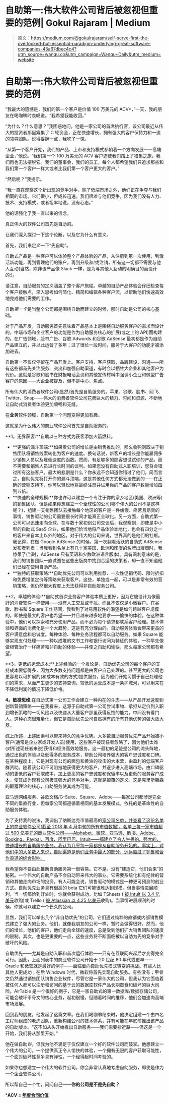 # 自助第一:伟大软件公司背后被忽视但重要的范例| Gokul Rajaram | Medium

> 原文：<https://medium.com/@gokulrajaram/self-serve-first-the-overlooked-but-essential-paradigm-underlying-great-software-companies-45a67dbec4c4?utm_source=wanqu.co&utm_campaign=Wanqu+Daily&utm_medium=website>

# **自助第一:伟大软件公司背后被忽视但重要的范例**

“我最大的遗憾是，我们的第一个客户是价值 100 万美元的 ACV*，”一天，我的朋友在喝咖啡时哀叹道。“我希望我能收回。”

“为什么？什么意思？”我困惑地问。他是一家公司的首席执行官，该公司最近从伟大的投资者那里筹集了 C 轮资金，正在快速增长，拥有强大的客户保持力和一流的领导团队。说得委婉一点，我吃了一惊。

“从第一个客户开始，我们的产品、上市和支持模式都朝着一个方向发展——高端企业，”他说。“我们第一个 100 万美元的 ACV 客户迫使我们踏上了猎象之旅，我们再也无法摆脱它。我们的董事会，我们的员工，每个人都希望我们只追求那些和我们第一个客户一样大或者比我们第一个客户更大的客户。”

“然后呢？”我提示。

“我一直在观察这个新出现的竞争对手，除了低端市场之外，他们正在争夺与我们相同的市场。它们很小，但成长迅速。我们很难与他们竞争，因为我们没有人力、技术、支持模式，或者坦率地说，没有心态。”

他的话强化了我一直以来的信念。

真正伟大的软件公司首先是自助的。

让我们深入探讨一下这个论断，以及它为什么有意义。

首先，我们来定义一下“先自助”。

自助式产品是一种客户可以体验整个产品体验的产品，从注册到第一次使用，到激活新功能，再到管理他们的账户，再到升级和/或注销，所有这一切都不需要与他人互动(当然，除非该产品像 Slack 一样，是为与其他人互动的明确目的而设计的:)。

请注意，自助服务的定义涵盖了整个客户旅程。卓越的自助产品体验会仔细检查每个客户接触点，深入思考如何简化、精简和编辑各种客户流，以帮助他们快速高效地完成他们需要的工作。

自助*第一个*是当整个公司都是围绕自助而建立的时候，那时自助是公司的核心基础。

对于产品开发，自助服务首先意味着产品基本上是围绕自助服务客户的需求而设计的，中端市场和企业客户的功能是作为自助服务核心的扩展(或之上的 API)而构建的。在广告领域，脸书广告、谷歌 Adwords 和谷歌 AdSense 最初都是作为自助产品建立的，并以此运营了多年；过了很长一段时间，服务于大客户的功能才被添加进去。

自助第一不仅仅停留在产品开发上。客户支持、客户获取、品牌建设、沟通——所有这些都首先关注服务、突出和加强自助渠道，有时会以牺牲大企业和其他客户为代价。这就是谷歌和脸书在财报电话会议和其他宣传材料中强调小企业和微型广告客户的原因——大企业被提及，但不是中心、焦点。

所有伟大的消费者软件公司(显然)首先是自助服务的。苹果、谷歌、脸书、网飞、Twitter、Snap——伟大的消费者软件公司花费巨大的精力、时间和资源，不断地让自助式消费者体验更加顺畅和无缝。

在**业务**软件领域，自助第一个问题变得更加有趣。

这就是为什么伟大的商业软件公司首先是自助服务的。

**1。无界获客:**自助以三种方式为获客添加火箭燃料。

*   **更强的漏斗顶端:**如果贵公司的增长是由销售推动的，那么收购则取决于销售团队将销售线索转化为客户的速度。换句话说，新客户的增长是你能雇佣多少销售人员以及雇佣速度的函数。然而，有足够多的顾客想试试你的产品，而不需要和销售人员进行长时间的谈判。如果您没有自助式入职培训，您将会错过所有这些客户。最大的悲剧是什么？你永远不会知道你错过了他们。简而言之，自助优先将打开你的漏斗顶端，这是其他任何方式都无法做到的——在正确的营销支持下，你可以轻松地将最终注册并试用你的产品的客户数量增加四到五倍。
*   **快速的全球规模:**你也许可以建立一个专注于你的家乡地区(美国、欧洲等)的销售团队，但是如果你想建立一个全球性的公司(哪个伟大的公司不是这样呢？)，组建一支销售团队去接触每个地区的客户是一件缓慢、痛苦且昂贵的事情。销售驱动的公司需要很长时间才能真正全球化。另一方面，自助式第一公司可以迅速走向全球。在与数十家初创公司交谈后，我观察到，即使是中小型的自助式 SaaS 企业，如果他们恰当地将产品体验本地化，也会有四分之一的客户来自本土以外的地区。对于伟大的公司来说，世界真的是他们的牡蛎。我记得，在做 Google AdSense 的时候，第一次翻看活跃的自助式 AdSense 发布者列表；当我看到名单上有几十家美国、欧洲和印度的名牌出版商时，我惊呆了(当时，AdSense 只有英语和少数欧洲语言版本)。具有讽刺意味的是，我们的销售团队一直试图在这些出版商中找到合适的决策者，却一直不知道他们已经在使用自助产品。
*   **独特的获取策略:**自助优先公司可以利用推荐、一次性促销代码、限时折扣和免费增值定价等策略来获取客户。这些，单独或一起，可以是非常有效的营销策略，但仍然很大程度上无法获得非自助服务公司。

**2。卓越的体验:**自助式首次业务客户体验本质上更好，因为它被设计为像最好的消费软件一样使用——没有人工交互或干扰。而且不仅仅是小微客户。在谷歌、脸书和 Square 工作期间，我看到了对易用软件的渴望是如何跨越客户规模的。即使是最大的客户也希望——并且越来越多地要求——愉快的体验，在这种体验中，他们可以探索和充分使用产品，而不必为每个请求都联系客户经理。技术体验和界面的消费化是一个大趋势，这是有充分理由的。自助服务体验会带来更高的客户满意度和忠诚度。每种体验、每种业务流程都可以自助服务。如果 Square 能够实现支付处理——一种以成堆的文书工作和银行访问为特征的体验，一种早先像做根管治疗一样痛苦和非自助的体验——并使之自助和愉快，那么每家公司都有希望。

**3。更低的运营成本:**上述经验的一个推论是，自助优先公司的每个客户的支持成本要低得多，因为大多数支持问题都是由客户自己处理的。甚至更大的公司也更容易以可扩展的(和成本有效的方式)提供服务，因为他们开始习惯于自己处理他们的需求，从而产生更少的支持查询。较低的运营成本是一条护城河，可以用来在不降低利润的情况下降低价格。

**4。敏捷思维**:在自助式第一公司工作会建立一种内在的斗志——从产品开发速度到创新营销策略——在我看来，这源于自助式第一公司尝试事物、承担从定价到入职到增长策略的一切风险以及快速从大量客户那里获得反馈的能力，中间没有看门人。这种心态很难量化，但它是自助优先公司自然拥有的所有其他优势的强大放大器。

综上所述，上述因素可以带来持久的竞争优势。大多数自助服务优先产品开始被小客户(通常是企业家或开发人员)使用，这些客户被现任者忽略了，因为他们太难(对所述现任者来说)获得和经济高效地服务。这一最初的足迹是公司的滩头阵地，通过出色的体验以及低得多的服务成本，帮助公司培养强大的客户忠诚度和口碑。在某种程度上，它是对现有公司的面包和黄油的攻击的大本营，由盈利的低端客户群资助。随着该公司不可阻挡地获得更大的客户，并逐步进入高端市场，由口碑驱动的更低的客户获取成本，加上更高的客户忠诚度和保留率以及更低的服务客户成本，使其成为现有公司极其强大的竞争对手。这就是颠覆的定义。这是克里斯滕森的颠覆理论的核心，自助服务使其成为可能。

亚马逊网络服务、谷歌文档/G-Suite、Square、Adobe——每家公司都涉足完全不同的垂直行业，但每家公司都遵循着相同的基本发展模式，依托的是革命性的自助服务体验。

为了支持我的说法，我调出了纳斯达克市值最高的[家公司名单，并查看了这份名单上的商业软件公司(截至 2018 年 4 月中旬的所有市值数据)。名单上每一家市值超过 500 亿美元的商业软件公司——Alphabet、微软、亚马逊、脸书、Adobe、Booking、Paypal、百度、阿里巴巴、Intuit——都建立了令人生畏的、强大的、快速增长的自助服务业务，我认为几乎每一家都是从自助服务开始的。事实上，对他们中的大多数人来说，自助渠道是他们业务中最大的部分，远远超过了销售和合作渠道的综合影响。](https://www.nasdaq.com/screening/companies-by-industry.aspx?sortname=marketcap&sorttype=1&exchange=NASDAQ)

我希望你不要由此推断自助服务第一很容易。它不是。没有“建造它，他们会来”的秘密。一个伟大的自助产品不会自动带来伟大的事业。它需要系统化和有纪律的营销和其他走向市场的投资。有人可能会说，销售驱动的模式是一种更可预测的创业方式。自助优先业务具有很高的 beta 它们可能很难达到规模。但当事情进展顺利，当一切都恰到好处时，你就会获得成功，比如 TSheets ( [被 Intuit 以 3.4 亿美元](https://techcrunch.com/2017/12/05/intuit-acquires-time-tracking-service-tsheets-for-340m/)收购)或 Trello ( [被 Atlassian 以 4.25 亿美元](https://techcrunch.com/2017/01/09/atlassian-acquires-trello/)收购)。当事情进展顺利的时候，你就可以建立一个长久的公司。

显然，我们可以举出几个“非自助优先”的公司，它们通过纯粹的直销或内部销售模式建立了强大的业务。他们，就像我朋友的公司一样，暂时会做得很好。然而，他们的增长，他们的客户，他们走向全球的速度，总是受到他们扩大销售团队的速度的限制。其次，也是更重要的一点，这些业务将不断面临被以自助为先的竞争对手破坏的风险。

自助优先——尤其是自助入职和首次运行体验——只有在互联网兴起后才变得完全可行。因此，上面列表中的商业软件公司开始于 20 世纪 80 年代或更早——Oracle 和微软就是最好的例子——面临着向自助优先模式转变的挑战。有些人比其他人更成功；在后 Windows 时代，微软将首先实现自助服务。有些没有；甲骨文仍然通过销售团队销售企业软件，尽管它是一家伟大的公司，但我认为它面临着被任何人都可以注册和访问的基于云的数据库软件产品长期蚕食和破坏的巨大风险。AirTable 是一个很好的例子，它是一家自助式的第一数据库/数据存储公司，可能会破坏甲骨文的核心业务，起初很慢，但随着时间的推移，他们会加速向高端市场发展。

回到我的朋友，他发起了这篇文章。在我们喝咖啡结束时，他决定组建一个由四名工程师组成的老虎团队，重新构建公司的技术体系，并有可能在年底前推出该产品的自助版本。“这不如从头开始推出自助服务——我们需要抄近路——但这是一个开始，我们将从那里开始。”

他在做自助*秒*，但我为他不满足于仅仅建立一个好的软件公司而鼓掌。他想建立一个伟大的公司。一个提供真正令人愉快的体验，一个拥有无限的客户获取可能性，一个面对破坏性竞争具有弹性，一个经得起时间考验的。

如果你也想建立一个伟大的软件公司，你会非常认真地考虑自助服务，即使是作为一个企业软件公司。

所以帮自己一个忙，问问自己——****你的公司是不是先自助？****

***ACV = [年度合同价值](https://blog.rjmetrics.com/2015/08/05/whats-a-typical-saas-acv/)**